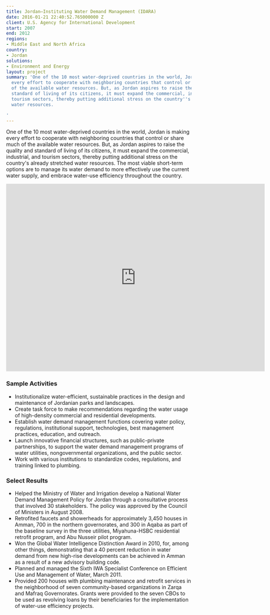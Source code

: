 ```yaml
---
title: Jordan—Instituting Water Demand Management (IDARA)
date: 2016-01-21 22:40:52.765000000 Z
client: U.S. Agency for International Development
start: 2007
end: 2012
regions:
- Middle East and North Africa
country:
- Jordan
solutions:
- Environment and Energy
layout: project
summary: 'One of the 10 most water-deprived countries in the world, Jordan is making
  every effort to cooperate with neighboring countries that control or share much
  of the available water resources. But, as Jordan aspires to raise the quality and
  standard of living of its citizens, it must expand the commercial, industrial, and
  tourism sectors, thereby putting additional stress on the country''s already stretched
  water resources.

'
---
```


One of the 10 most water-deprived countries in the world, Jordan is making every effort to cooperate with neighboring countries that control or share much of the available water resources. But, as Jordan aspires to raise the quality and standard of living of its citizens, it must expand the commercial, industrial, and tourism sectors, thereby putting additional stress on the country's already stretched water resources. The most viable short-term options are to manage its water demand to more effectively use the current water supply, and embrace water-use efficiency throughout the country.

<iframe allowfullscreen="" frameborder="0" height="510" mozallowfullscreen="" src="https://player.vimeo.com/video/39851961?title=0&amp;byline=0&amp;portrait=0" webkitallowfullscreen="" width="703"></iframe>

###  Sample Activities

* Institutionalize water-efficient, sustainable practices in the design and maintenance of Jordanian parks and landscapes.
* Create task force to make recommendations regarding the water usage of high-density commercial and residential developments.
* Establish water demand management functions covering water policy, regulations, institutional support, technologies, best management practices, education, and outreach.
* Launch innovative financial structures, such as public-private partnerships, to support the water demand management programs of water utilities, nongovernmental organizations, and the public sector.
* Work with various institutions to standardize codes, regulations, and training linked to plumbing.

###  Select Results

* Helped the Ministry of Water and Irrigation develop a National Water Demand Management Policy for Jordan through a consultative process that involved 30 stakeholders. The policy was approved by the Council of Ministers in August 2008.
* Retrofited faucets and showerheads for approximately 3,450 houses in Amman, 700 in the northern governorates, and 300 in Aqaba as part of the baseline survey in the three utilities, Miyahuna-HSBC residential retrofit program, and Abu Nusseir pilot program.
* Won the Global Water Intelligence Distinction Award in 2010, for, among other things, demonstrating that a 40 percent reduction in water demand from new high-rise developments can be achieved in Amman as a result of a new advisory building code.
* Planned and managed the Sixth IWA Specialist Conference on Efficient Use and Management of Water, March 2011.
* Provided 200 houses with plumbing maintenance and retrofit services in the neighborhood of seven community-based organizations in Zarqa and Mafraq Governorates. Grants were provided to the seven CBOs to be used as revolving loans by their beneficiaries for the implementation of water-use efficiency projects.
